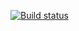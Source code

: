 [![Build status](https://ci.appveyor.com/api/projects/status/h32l67glinyt4ph1?svg=true)](https://ci.appveyor.com/project/lioness1741/ahj-homeworks-htmlforms)